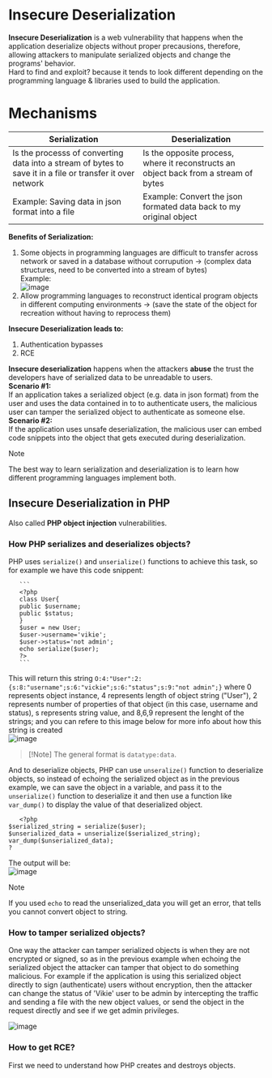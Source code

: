 # Insecure Deserialization
**Insecure Deserialization** is a web vulnerability that happens when the application deserialize objects without proper precausions, therefore, allowing attackers to manipulate serialized objects and change the programs' behavior.</br>
Hard to find and exploit? because it tends to look different depending on the programming language & libraries used to build the application.</br>

# Mechanisms
| Serialization     |  Deserialization |
|------|---------|
|Is the processs of converting data into a stream of bytes to save it in a file or transfer it over network| Is the opposite process, where it reconstructs an object back from a stream of bytes |
|Example: Saving data in json format into a file|Example: Convert the json formated data back to my original object|

**Benefits of Serialization:** </br>
1. Some objects in programming languages are difficult to transfer across network or saved in a database without corrupution -> (complex data structures, need to be converted into a stream of bytes)</br>
   Example:</br>![image](https://github.com/user-attachments/assets/fa9637e7-7dca-4121-a9f2-ab09ca38ceb1)</br>
2. Allow programming languages to reconstruct identical program objects in different computing environments -> (save the state of the object for recreation without having to reprocess them)</br>

**Insecure Deserialization leads to:** </br>
1. Authentication bypasses
2. RCE</br>

**Insecure deserialization** happens when the attackers **abuse** the trust the developers have of serialized data to be unreadable to users.</br>
**Scenario #1:** </br>
If an application takes a serialized object (e.g. data in json format) from the user and uses the data contained in to to authenticate users, the malicious user can tamper the serialized object to authenticate as someone else.</br>
**Scenario #2:** </br>
If the application uses unsafe deserialization, the malicious user can embed code snippets into the object that gets executed during deserialization.</br>

>[!Note]
>The best way to learn serialization and deserialization is to learn how different programming languages implement both.</br>
## Insecure Deserialization in PHP
Also called **PHP object injection** vulnerabilities.</br>
### How PHP serializes and deserializes objects? </br>
   PHP uses `serialize()` and `unserialize()` functions to achieve this task, so for example we have this code snippent: </br>
   
       ```
       <?php
       class User{
       public $username;
       public $status;
       }
       $user = new User;
       $user->username='vikie';
       $user->status='not admin';
       echo serialize($user);
       ?>
       ```
   This will return this string `O:4:"User":2:{s:8:"username";s:6:"vickie";s:6:"status";s:9:"not admin";}` where 0 represents object instance, 4 represents length of object string ("User"), 2 represents number of properties of that object (in this case, username and status), s represents string value, and 8,6,9 represent the lenght of the strings; and you can refere to this image below for more info about how this string is created</br>
       ![image](https://github.com/user-attachments/assets/35626ca3-f540-4d51-8b2e-076b0baa79f3) </br>
       
   >[!Note] The general format is `datatype:data`.</br>
   
And to deserialize objects, PHP can use `unseralize()` function to deserialize objects, so instead of echoing the serialized object as in the previous example, we can save the object in a variable, and pass it to the `unserialize()` function to deserialize it and then use a function like `var_dump()` to display the value of that deserialized object.

```
   <?php
$serialized_string = serialize($user);
$unserialized_data = unserialize($serialized_string);
var_dump($unserialized_data);
?
```
The output will be:</br>![image](https://github.com/user-attachments/assets/d2b3521c-39ef-4f35-8b54-d19ca65f528e)</br>
>[!Note]
>If you used  `echo` to read the unserialized_data you will get an error, that tells you cannot convert object to string.</br>

### How to tamper serialized objects?</br>

One way the attacker can tamper serialized objects is when they are not encrypted or signed, so as in the previous example when echoing the serialized object the attacker can tamper that object to do something malicious. For example if the application is using this serialized object directly to sign (authenticate) users without encryption, then the attacker can change the status of 'Vikie' user to be admin by intercepting the traffic and sending a file with the new object values, or send the object in the request directly and see if we get admin privileges.</br>

![image](https://github.com/user-attachments/assets/e6eca483-6c72-4c51-a82c-792112752f8e) </br>

### How to get RCE?</br>
First we need to understand how PHP creates and destroys objects.</br>



